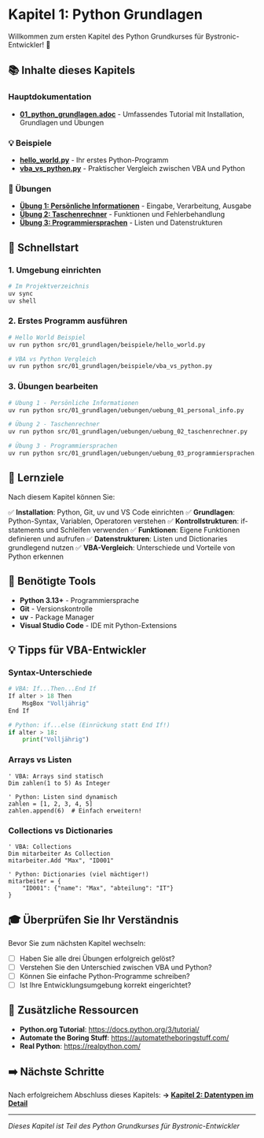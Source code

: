 # Kapitel 1: Python Grundlagen

Willkommen zum ersten Kapitel des Python Grundkurses für Bystronic-Entwickler! 🐍

## 📚 Inhalte dieses Kapitels

### Hauptdokumentation
- **[01_python_grundlagen.adoc](01_python_grundlagen.adoc)** - Umfassendes Tutorial mit Installation, Grundlagen und Übungen

### 💡 Beispiele
- **[hello_world.py](beispiele/hello_world.py)** - Ihr erstes Python-Programm
- **[vba_vs_python.py](beispiele/vba_vs_python.py)** - Praktischer Vergleich zwischen VBA und Python

### 🎯 Übungen
- **[Übung 1: Persönliche Informationen](uebungen/uebung_01_personal_info.py)** - Eingabe, Verarbeitung, Ausgabe
- **[Übung 2: Taschenrechner](uebungen/uebung_02_taschenrechner.py)** - Funktionen und Fehlerbehandlung
- **[Übung 3: Programmiersprachen](uebungen/uebung_03_programmiersprachen.py)** - Listen und Datenstrukturen

## 🚀 Schnellstart

### 1. Umgebung einrichten
```bash
# Im Projektverzeichnis
uv sync
uv shell
```

### 2. Erstes Programm ausführen
```bash
# Hello World Beispiel
uv run python src/01_grundlagen/beispiele/hello_world.py

# VBA vs Python Vergleich
uv run python src/01_grundlagen/beispiele/vba_vs_python.py
```

### 3. Übungen bearbeiten
```bash
# Übung 1 - Persönliche Informationen
uv run python src/01_grundlagen/uebungen/uebung_01_personal_info.py

# Übung 2 - Taschenrechner
uv run python src/01_grundlagen/uebungen/uebung_02_taschenrechner.py

# Übung 3 - Programmiersprachen
uv run python src/01_grundlagen/uebungen/uebung_03_programmiersprachen.py
```

## 📖 Lernziele

Nach diesem Kapitel können Sie:

✅ **Installation**: Python, Git, uv und VS Code einrichten
✅ **Grundlagen**: Python-Syntax, Variablen, Operatoren verstehen
✅ **Kontrollstrukturen**: if-statements und Schleifen verwenden
✅ **Funktionen**: Eigene Funktionen definieren und aufrufen
✅ **Datenstrukturen**: Listen und Dictionaries grundlegend nutzen
✅ **VBA-Vergleich**: Unterschiede und Vorteile von Python erkennen

## 🔧 Benötigte Tools

- **Python 3.13+** - Programmiersprache
- **Git** - Versionskontrolle
- **uv** - Package Manager
- **Visual Studio Code** - IDE mit Python-Extensions

## 💡 Tipps für VBA-Entwickler

### Syntax-Unterschiede
```python
# VBA: If...Then...End If
If alter > 18 Then
    MsgBox "Volljährig"
End If

# Python: if...else (Einrückung statt End If!)
if alter > 18:
    print("Volljährig")
```

### Arrays vs Listen
```vba
' VBA: Arrays sind statisch
Dim zahlen(1 to 5) As Integer

' Python: Listen sind dynamisch
zahlen = [1, 2, 3, 4, 5]
zahlen.append(6)  # Einfach erweitern!
```

### Collections vs Dictionaries
```vba
' VBA: Collections
Dim mitarbeiter As Collection
mitarbeiter.Add "Max", "ID001"

' Python: Dictionaries (viel mächtiger!)
mitarbeiter = {
    "ID001": {"name": "Max", "abteilung": "IT"}
}
```

## 🎓 Überprüfen Sie Ihr Verständnis

Bevor Sie zum nächsten Kapitel wechseln:

- [ ] Haben Sie alle drei Übungen erfolgreich gelöst?
- [ ] Verstehen Sie den Unterschied zwischen VBA und Python?
- [ ] Können Sie einfache Python-Programme schreiben?
- [ ] Ist Ihre Entwicklungsumgebung korrekt eingerichtet?

## 📝 Zusätzliche Ressourcen

- **Python.org Tutorial**: https://docs.python.org/3/tutorial/
- **Automate the Boring Stuff**: https://automatetheboringstuff.com/
- **Real Python**: https://realpython.com/

## ➡️ Nächste Schritte

Nach erfolgreichem Abschluss dieses Kapitels:
**→ [Kapitel 2: Datentypen im Detail](../02_datentypen/README.md)**

---
*Dieses Kapitel ist Teil des Python Grundkurses für Bystronic-Entwickler*
